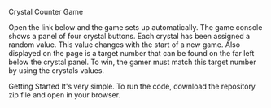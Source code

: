 Crystal Counter Game 

Open the link below and the game sets up automatically. The game console shows a panel of four crystal buttons.  Each crystal has been assigned a random value. This value changes with the start of a new game. 
Also displayed on the page is  a target number that can be found on the far left below the crystal panel. To win, the gamer must match this target number by using the crystals values.  



Getting Started
It's very simple. To run the code, download the repository zip file and open in your browser.

